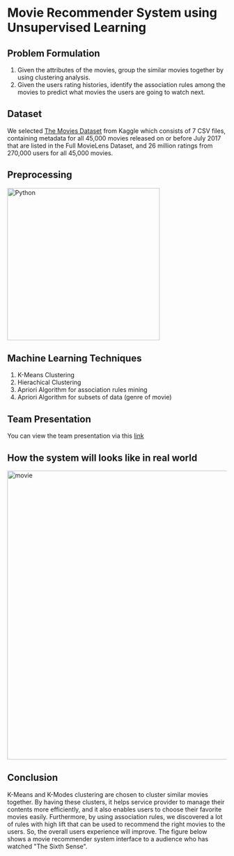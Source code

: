 # Movie Recommender System using Unsupervised Learning

## Problem Formulation
1. Given the attributes of the movies, group the similar movies together by using clustering analysis.
2. Given the users rating histories, identify the association rules among the movies to predict what movies the users are going to watch next.

## Dataset
We selected [The Movies Dataset](https://www.kaggle.com/rounakbanik/the-movies-dataset) from Kaggle which consists of 7 CSV files, containing metadata for all 45,000 movies released on or before July 2017 that are listed in the Full MovieLens Dataset, and 26 million ratings from 270,000 users for all 45,000 movies. 

## Preprocessing
<img align="middle" alt="Python" width="350" src="https://user-images.githubusercontent.com/78056833/138011652-7a5f2545-73d0-4bfa-abbc-247af684ee1d.png" />

## Machine Learning Techniques
1. K-Means Clustering
2. Hierachical Clustering
3. Apriori Algorithm for association rules mining
4. Apriori Algorithm for subsets of data (genre of movie)

## Team Presentation
You can view the team presentation via this [link](https://spark.adobe.com/page/5LdV3RV1i3Ubk/)

## How the system will looks like in real world
<img width="664" alt="movie" src="https://user-images.githubusercontent.com/78056833/138011033-c014a787-178d-4287-90c0-e4a9a23b7d58.png">

## Conclusion
K-Means and K-Modes clustering are chosen to cluster similar movies together. By having these clusters, it helps service provider to manage their contents more efficiently, and it also enables users to choose their favorite movies easily. Furthermore, by using association rules, we discovered a lot of rules with high lift that can be used to recommend the right movies to the users. So, the overall users experience will improve. The figure below shows a movie recommender system interface to a audience who has watched "The Sixth Sense".

